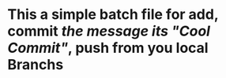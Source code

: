 # This a simple batch file for add, commit _the message its **"Cool Commit"**_, push from you local Branchs

